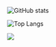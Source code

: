 ![GitHub stats](https://github-readme-stats.vercel.app/api?username=MrYunusEmre&show_icons=true&theme=tokyonight)

![Top Langs](https://github-readme-stats.vercel.app/api/top-langs/?username=MrYunusEmre&theme=tokyonight)

![](https://visitor-badge.laobi.icu/badge?page_id=MrYunusEmre.MrYunusEmre)
